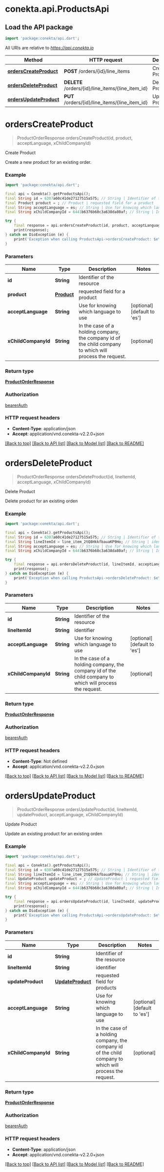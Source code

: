 # conekta.api.ProductsApi

## Load the API package
```dart
import 'package:conekta/api.dart';
```

All URIs are relative to *https://api.conekta.io*

Method | HTTP request | Description
------------- | ------------- | -------------
[**ordersCreateProduct**](ProductsApi.md#orderscreateproduct) | **POST** /orders/{id}/line_items | Create Product
[**ordersDeleteProduct**](ProductsApi.md#ordersdeleteproduct) | **DELETE** /orders/{id}/line_items/{line_item_id} | Delete Product
[**ordersUpdateProduct**](ProductsApi.md#ordersupdateproduct) | **PUT** /orders/{id}/line_items/{line_item_id} | Update Product


# **ordersCreateProduct**
> ProductOrderResponse ordersCreateProduct(id, product, acceptLanguage, xChildCompanyId)

Create Product

Create a new product for an existing order.

### Example
```dart
import 'package:conekta/api.dart';

final api = Conekta().getProductsApi();
final String id = 6307a60c41de27127515a575; // String | Identifier of the resource
final Product product = ; // Product | requested field for a product
final String acceptLanguage = es; // String | Use for knowing which language to use
final String xChildCompanyId = 6441b6376b60c3a638da80af; // String | In the case of a holding company, the company id of the child company to which will process the request.

try {
    final response = api.ordersCreateProduct(id, product, acceptLanguage, xChildCompanyId);
    print(response);
} catch on DioException (e) {
    print('Exception when calling ProductsApi->ordersCreateProduct: $e\n');
}
```

### Parameters

Name | Type | Description  | Notes
------------- | ------------- | ------------- | -------------
 **id** | **String**| Identifier of the resource | 
 **product** | [**Product**](Product.md)| requested field for a product | 
 **acceptLanguage** | **String**| Use for knowing which language to use | [optional] [default to 'es']
 **xChildCompanyId** | **String**| In the case of a holding company, the company id of the child company to which will process the request. | [optional] 

### Return type

[**ProductOrderResponse**](ProductOrderResponse.md)

### Authorization

[bearerAuth](../README.md#bearerAuth)

### HTTP request headers

 - **Content-Type**: application/json
 - **Accept**: application/vnd.conekta-v2.2.0+json

[[Back to top]](#) [[Back to API list]](../README.md#documentation-for-api-endpoints) [[Back to Model list]](../README.md#documentation-for-models) [[Back to README]](../README.md)

# **ordersDeleteProduct**
> ProductOrderResponse ordersDeleteProduct(id, lineItemId, acceptLanguage, xChildCompanyId)

Delete Product

Delete product for an existing orden

### Example
```dart
import 'package:conekta/api.dart';

final api = Conekta().getProductsApi();
final String id = 6307a60c41de27127515a575; // String | Identifier of the resource
final String lineItemId = line_item_2tQ8HkkfbauaKP9Ho; // String | identifier
final String acceptLanguage = es; // String | Use for knowing which language to use
final String xChildCompanyId = 6441b6376b60c3a638da80af; // String | In the case of a holding company, the company id of the child company to which will process the request.

try {
    final response = api.ordersDeleteProduct(id, lineItemId, acceptLanguage, xChildCompanyId);
    print(response);
} catch on DioException (e) {
    print('Exception when calling ProductsApi->ordersDeleteProduct: $e\n');
}
```

### Parameters

Name | Type | Description  | Notes
------------- | ------------- | ------------- | -------------
 **id** | **String**| Identifier of the resource | 
 **lineItemId** | **String**| identifier | 
 **acceptLanguage** | **String**| Use for knowing which language to use | [optional] [default to 'es']
 **xChildCompanyId** | **String**| In the case of a holding company, the company id of the child company to which will process the request. | [optional] 

### Return type

[**ProductOrderResponse**](ProductOrderResponse.md)

### Authorization

[bearerAuth](../README.md#bearerAuth)

### HTTP request headers

 - **Content-Type**: Not defined
 - **Accept**: application/vnd.conekta-v2.2.0+json

[[Back to top]](#) [[Back to API list]](../README.md#documentation-for-api-endpoints) [[Back to Model list]](../README.md#documentation-for-models) [[Back to README]](../README.md)

# **ordersUpdateProduct**
> ProductOrderResponse ordersUpdateProduct(id, lineItemId, updateProduct, acceptLanguage, xChildCompanyId)

Update Product

Update an existing product for an existing orden

### Example
```dart
import 'package:conekta/api.dart';

final api = Conekta().getProductsApi();
final String id = 6307a60c41de27127515a575; // String | Identifier of the resource
final String lineItemId = line_item_2tQ8HkkfbauaKP9Ho; // String | identifier
final UpdateProduct updateProduct = ; // UpdateProduct | requested field for products
final String acceptLanguage = es; // String | Use for knowing which language to use
final String xChildCompanyId = 6441b6376b60c3a638da80af; // String | In the case of a holding company, the company id of the child company to which will process the request.

try {
    final response = api.ordersUpdateProduct(id, lineItemId, updateProduct, acceptLanguage, xChildCompanyId);
    print(response);
} catch on DioException (e) {
    print('Exception when calling ProductsApi->ordersUpdateProduct: $e\n');
}
```

### Parameters

Name | Type | Description  | Notes
------------- | ------------- | ------------- | -------------
 **id** | **String**| Identifier of the resource | 
 **lineItemId** | **String**| identifier | 
 **updateProduct** | [**UpdateProduct**](UpdateProduct.md)| requested field for products | 
 **acceptLanguage** | **String**| Use for knowing which language to use | [optional] [default to 'es']
 **xChildCompanyId** | **String**| In the case of a holding company, the company id of the child company to which will process the request. | [optional] 

### Return type

[**ProductOrderResponse**](ProductOrderResponse.md)

### Authorization

[bearerAuth](../README.md#bearerAuth)

### HTTP request headers

 - **Content-Type**: application/json
 - **Accept**: application/vnd.conekta-v2.2.0+json

[[Back to top]](#) [[Back to API list]](../README.md#documentation-for-api-endpoints) [[Back to Model list]](../README.md#documentation-for-models) [[Back to README]](../README.md)


